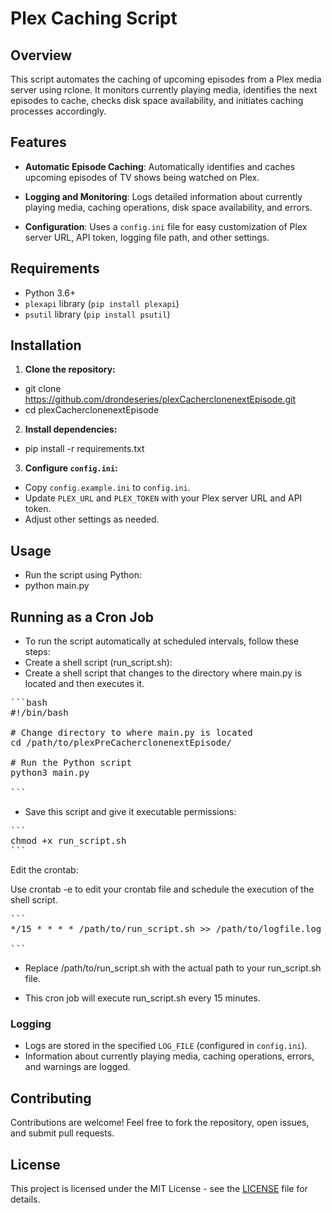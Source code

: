 # Plex Caching Script

## Overview

This script automates the caching of upcoming episodes from a Plex media server using rclone. It monitors currently playing media, identifies the next episodes to cache, checks disk space availability, and initiates caching processes accordingly.

## Features

- **Automatic Episode Caching**: Automatically identifies and caches upcoming episodes of TV shows being watched on Plex.
  
- **Logging and Monitoring**: Logs detailed information about currently playing media, caching operations, disk space availability, and errors.

- **Configuration**: Uses a `config.ini` file for easy customization of Plex server URL, API token, logging file path, and other settings.

## Requirements

- Python 3.6+
- `plexapi` library (`pip install plexapi`)
- `psutil` library (`pip install psutil`)

## Installation

1. **Clone the repository:**
- git clone https://github.com/drondeseries/plexCacherclonenextEpisode.git
- cd plexCacherclonenextEpisode


2. **Install dependencies:**

- pip install -r requirements.txt


3. **Configure `config.ini`:**

- Copy `config.example.ini` to `config.ini`.
- Update `PLEX_URL` and `PLEX_TOKEN` with your Plex server URL and API token.
- Adjust other settings as needed.

## Usage

- Run the script using Python:
- python main.py

## Running as a Cron Job
- To run the script automatically at scheduled intervals, follow these steps:
- Create a shell script (run_script.sh):
- Create a shell script that changes to the directory where main.py is located and then executes it.

<pre>
```bash
#!/bin/bash

# Change directory to where main.py is located
cd /path/to/plexPreCacherclonenextEpisode/

# Run the Python script
python3 main.py

```
</pre>
- Save this script and give it executable permissions:

<pre>
```
chmod +x run_script.sh 
```
</pre>

Edit the crontab:

Use crontab -e to edit your crontab file and schedule the execution of the shell script.

<pre>
```
*/15 * * * * /path/to/run_script.sh >> /path/to/logfile.log 2>&1

```
</pre>
- Replace /path/to/run_script.sh with the actual path to your run_script.sh file.

- This cron job will execute run_script.sh every 15 minutes.


### Logging

- Logs are stored in the specified `LOG_FILE` (configured in `config.ini`).
- Information about currently playing media, caching operations, errors, and warnings are logged.

## Contributing

Contributions are welcome! Feel free to fork the repository, open issues, and submit pull requests.

## License

This project is licensed under the MIT License - see the [LICENSE](LICENSE) file for details.








